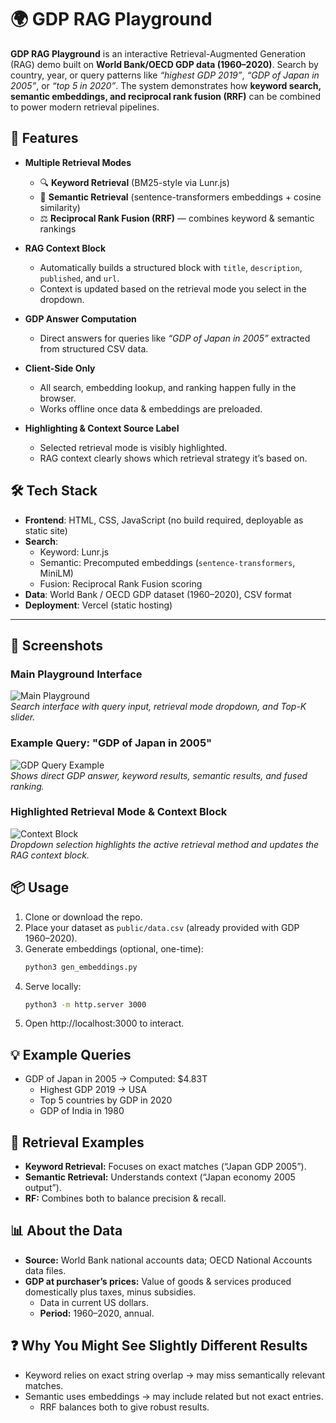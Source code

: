 # 🌍 GDP RAG Playground  

**GDP RAG Playground** is an interactive Retrieval-Augmented Generation (RAG) demo built on **World Bank/OECD GDP data (1960–2020)**. Search by country, year, or query patterns like *“highest GDP 2019”*, *“GDP of Japan in 2005”*, or *“top 5 in 2020”*. The system demonstrates how **keyword search, semantic embeddings, and reciprocal rank fusion (RRF)** can be combined to power modern retrieval pipelines.  

## 🚀 Features  

- **Multiple Retrieval Modes**  
  - 🔍 **Keyword Retrieval** (BM25-style via Lunr.js)  
  - 🧠 **Semantic Retrieval** (sentence-transformers embeddings + cosine similarity)  
  - ⚖️ **Reciprocal Rank Fusion (RRF)** — combines keyword & semantic rankings  

- **RAG Context Block**  
  - Automatically builds a structured block with `title`, `description`, `published`, and `url`.  
  - Context is updated based on the retrieval mode you select in the dropdown.  

- **GDP Answer Computation**  
  - Direct answers for queries like *“GDP of Japan in 2005”* extracted from structured CSV data.  

- **Client-Side Only**  
  - All search, embedding lookup, and ranking happen fully in the browser.  
  - Works offline once data & embeddings are preloaded.  

- **Highlighting & Context Source Label**  
  - Selected retrieval mode is visibly highlighted.  
  - RAG context clearly shows which retrieval strategy it’s based on.  

## 🛠 Tech Stack  

- **Frontend**: HTML, CSS, JavaScript (no build required, deployable as static site)  
- **Search**:  
  - Keyword: Lunr.js  
  - Semantic: Precomputed embeddings (`sentence-transformers`, MiniLM)  
  - Fusion: Reciprocal Rank Fusion scoring  
- **Data**: World Bank / OECD GDP dataset (1960–2020), CSV format  
- **Deployment**: Vercel (static hosting)  

---

## 📸 Screenshots  

### Main Playground Interface  
![Main Playground](screenshots/demo1.png)  
*Search interface with query input, retrieval mode dropdown, and Top-K slider.*  

### Example Query: "GDP of Japan in 2005"  
![GDP Query Example](screenshots/demo2.png)  
*Shows direct GDP answer, keyword results, semantic results, and fused ranking.*  

### Highlighted Retrieval Mode & Context Block  
![Context Block](screenshots/demo3.png)  
*Dropdown selection highlights the active retrieval method and updates the RAG context block.*  

## 📦 Usage  

1. Clone or download the repo.  
2. Place your dataset as `public/data.csv` (already provided with GDP 1960–2020).  
3. Generate embeddings (optional, one-time):  
   ```bash
   python3 gen_embeddings.py
   ```
4. Serve locally:
   ```bash
   python3 -m http.server 3000
   ```
5. Open http://localhost:3000 to interact.

## 💡 Example Queries
  -	GDP of Japan in 2005 → Computed: $4.83T
	-	Highest GDP 2019 → USA
	-	Top 5 countries by GDP in 2020
	-	GDP of India in 1980

## 🔎 Retrieval Examples
  - **Keyword Retrieval:** Focuses on exact matches (“Japan GDP 2005”).
  - **Semantic Retrieval:** Understands context (“Japan economy 2005 output”).
  - **RF:** Combines both to balance precision & recall.

## 📊 About the Data
  - **Source:** World Bank national accounts data; OECD National Accounts data files.
  -	**GDP at purchaser’s prices:** Value of goods & services produced domestically plus taxes, minus subsidies.
	-	Data in current US dollars.
	-	**Period:** 1960–2020, annual.

## ❓ Why You Might See Slightly Different Results
  - Keyword relies on exact string overlap → may miss semantically relevant matches.
  -	Semantic uses embeddings → may include related but not exact entries.
	-	RRF balances both to give robust results.



